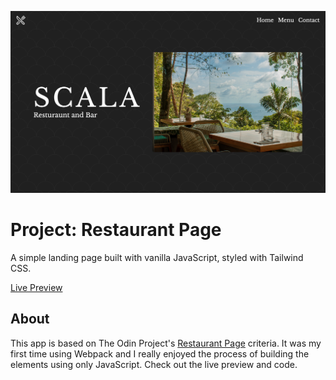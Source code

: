 ![home-page](./src/img/home-page.png)

# Project: Restaurant Page

A simple landing page built with vanilla JavaScript, styled with Tailwind CSS.

[Live Preview](https://supersakana.github.io/scala_dominical/)

## About

This app is based on The Odin Project's [Restaurant Page](https://www.theodinproject.com/lessons/javascript-restaurant-page) criteria. It was my first time using Webpack and I really enjoyed the process of building the elements using only JavaScript. Check out the live preview and code.
